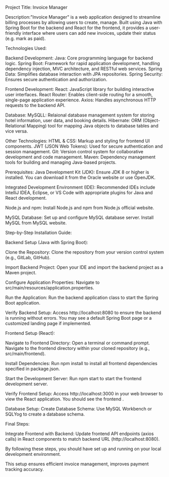 Project Title: Invoice Manager

Description:"Invoice Manager" is a web application designed to streamline billing processes by allowing users to create, manage. Built using Java with Spring Boot for the backend and React for the frontend, it provides a user-friendly interface where users can add new invoices, update their status (e.g. mark as paid).

Technologies Used:

Backend Development: Java: Core programming language for backend logic. Spring Boot: Framework for rapid application development, handling dependency injection, MVC architecture, and RESTful web services. Spring Data: Simplifies database interaction with JPA repositories. Spring Security: Ensures secure authentication and authorization.

Frontend Development: React: JavaScript library for building interactive user interfaces. React Router: Enables client-side routing for a smooth, single-page application experience. Axios: Handles asynchronous HTTP requests to the backend API.

Database: MySQLL: Relaional database management system for storing hotel information, user data, and booking details. Hibernate: ORM (Object-Relational Mapping) tool for mapping Java objects to database tables and vice versa.

Other Technologies: HTML & CSS: Markup and styling for frontend UI components. JWT (JSON Web Tokens): Used for secure authentication and session management. Git: Version control system for collaborative development and code management. Maven: Dependency management tools for building and managing Java-based projects.

Prerequisites: Java Development Kit (JDK): Ensure JDK 8 or higher is installed. You can download it from the Oracle website or use OpenJDK.

Integrated Development Environment (IDE): Recommended IDEs include IntelliJ IDEA, Eclipse, or VS Code with appropriate plugins for Java and React development.

Node.js and npm: Install Node.js and npm from Node.js official website.

MySQL Database: Set up and configure MySQL database server. Install MySQL from MySQL website.

Step-by-Step Installation Guide:

Backend Setup (Java with Spring Boot):

Clone the Repository:
Clone the repository from your version control system (e.g., GitLab, GitHub).

Import Backend Project:
Open your IDE and import the backend project as a Maven project.

Configure Application Properties:
Navigate to src/main/resources/application.properties.

Run the Application:
Run the backend application class to start the Spring Boot application.

Verify Backend Setup:
Access http://localhost:8080 to ensure the backend is running without errors. You may see a default Spring Boot page or a customized landing page if implemented.

Frontend Setup (React):

Navigate to Frontend Directory:
Open a terminal or command prompt.
Navigate to the frontend directory within your cloned repository (e.g., src/main/frontend).

Install Dependencies:
Run npm install to install all frontend dependencies specified in package.json.

Start the Development Server:
Run npm start to start the frontend development server.

Verify Frontend Setup:
Access http://localhost:3000 in your web browser to view the React application. You should see the frontend .

Database Setup:
Create Database Schema:
Use MySQL Workbench or SQLYog to create a database schema.

Final Steps:

Integrate Frontend with Backend:
Update frontend API endpoints (axios calls) in React components to match backend URL (http://localhost:8080).

By following these steps, you should have set up and running on your local development environment.

This setup ensures efficient invoice management, improves payment tracking accuracy.
